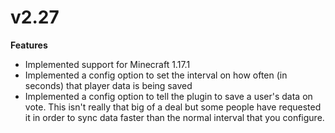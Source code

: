 # v2.27

**Features**&#x20;

* Implemented support for Minecraft 1.17.1
* Implemented a config option to set the interval on how often (in seconds) that player data is being saved
* Implemented a config option to tell the plugin to save a user's data on vote. This isn't really that big of a deal but some people have requested it in order to sync data faster than the normal interval that you configure.
